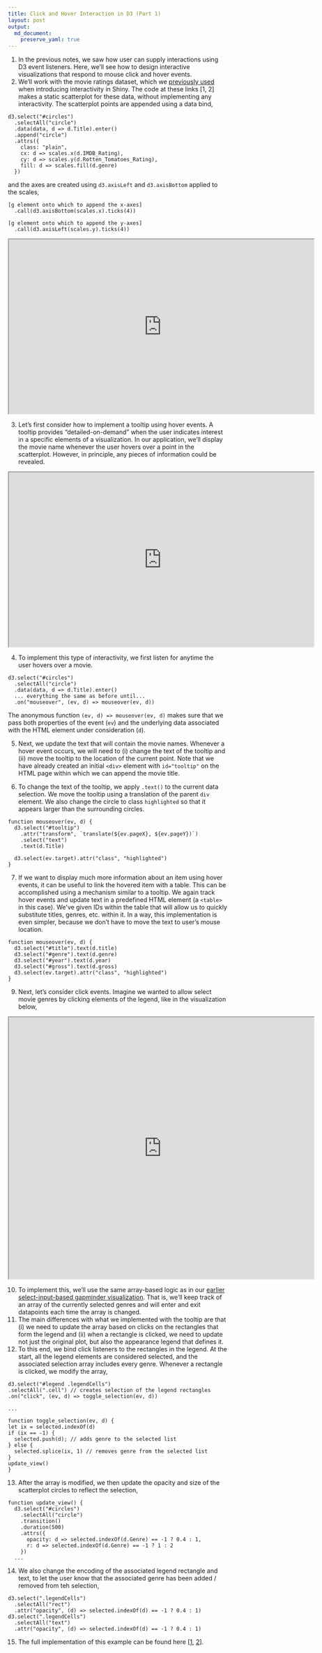```yaml
---
title: Click and Hover Interaction in D3 (Part 1)
layout: post
output:
  md_document:
    preserve_yaml: true
---
```


1. In the previous notes, we saw how user can supply interactions using D3 event
listeners. Here, we’ll see how to design interactive visualizations that respond
to mouse click and hover events.
2. We’ll work with the movie ratings dataset, which we [previously used](https://krisrs1128.github.io/stat679_notes/2022/06/01/week2-3.html) when
introducing interactivity in Shiny. The code at these links [1, 2] makes a
static scatterplot for these data, without implementing any interactivity. The scatterplot points are appended using a data bind,
  ```
d3.select("#circles")
    .selectAll("circle")
    .data(data, d => d.Title).enter()
    .append("circle")
    .attrs({
      class: "plain",
      cx: d => scales.x(d.IMDB_Rating),
      cy: d => scales.y(d.Rotten_Tomatoes_Rating),
      fill: d => scales.fill(d.genre)
    })
  ```
  and the axes are created using `d3.axisLeft` and `d3.axisBottom` applied to the scales,

  ```
  [g element onto which to append the x-axes]
    .call(d3.axisBottom(scales.x).ticks(4))

  [g element onto which to append the y-axes]
    .call(d3.axisLeft(scales.y).ticks(4))
  ```

<iframe src="https://krisrs1128.github.io/stat679_code/examples/week6/week6-2/imdb-static.html" height=400 width=700></iframe>

3.  Let’s first consider how to implement a tooltip using hover events. A
tooltip provides “detailed-on-demand” when the user indicates interest in a
specific elements of a visualization. In our application, we’ll display the
movie name whenever the user hovers over a point in the scatterplot. However, in
principle, any pieces of information could be revealed.

<iframe src="https://krisrs1128.github.io/stat679_code/examples/week6/week6-2/imdb-tooltip.html" height=400 width=700></iframe>

4. To implement this type of interactivity, we first listen for anytime the user
hovers over a movie.
  ```
d3.select("#circles")
    .selectAll("circle")
    .data(data, d => d.Title).enter()
    ... everything the same as before until...
    .on("mouseover", (ev, d) => mouseover(ev, d))
  ```
  The anonymous function `(ev, d) => mouseover(ev, d)` makes sure that we pass
  both properties of the event (`ev`) and the underlying data associated with
  the HTML element under consideration (`d`).

5. Next, we update the text that will contain the movie names. Whenever a hover
event occurs, we will need to (i) change the text of the tooltip and (ii) move
the tooltip to the location of the current point. Note that we have already
created an initial `<div>` element with `id="tooltip"` on the HTML page within
which we can append the movie title.

6. To change the text of the tooltip, we apply `.text()` to the current data
selection. We move the tooltip using a translation of the parent `div` element.
We also change the circle to class `highlighted` so that it appears larger than
the surrounding circles.
  ```
  function mouseover(ev, d) {
    d3.select("#tooltip")
      .attr("transform", `translate(${ev.pageX}, ${ev.pageY})`)
      .select("text")
      .text(d.Title)

    d3.select(ev.target).attr("class", "highlighted")
  }
  ```

7. If we want to display much more information about an item using hover events,
it can be useful to link the hovered item with a table. This can be accomplished
using a mechanism similar to a tooltip. We again track hover events and update
text in a predefined HTML element (a `<table>` in this case). We've given IDs
within the table that will allow us to quickly substitute titles, genres, etc.
within it. In a way, this implementation is even simpler, because we don’t have
to move the text to user’s mouse location.
  ```
  function mouseover(ev, d) {
    d3.select("#title").text(d.title)
    d3.select("#genre").text(d.genre)
    d3.select("#year").text(d.year)
    d3.select("#gross").text(d.gross)
    d3.select(ev.target).attr("class", "highlighted")
  }
  ```

9. Next, let’s consider click events. Imagine we wanted to allow select movie
genres by clicking elements of the legend, like in the visualization below,

<iframe src="https://krisrs1128.github.io/stat679_code/examples/week6/week6-3/imdb-legend-click.html" width=700 height=600></iframe>

10. To implement this, we’ll use the same array-based logic as in our [earlier
select-input-based gapminder visualization](https://krisrs1128.github.io/stat679_notes/2022/06/01/week6-1.html). That is, we’ll keep track of an
array of the currently selected genres and will enter and exit datapoints each
time the array is changed.
11. The main differences with what we implemented with the tooltip are that (i)
we need to update the array based on clicks on the rectangles that form the
legend and (ii) when a rectangle is clicked, we need to update not just the
original plot, but also the appearance legend that defines it.
12. To this end, we bind click listeners to the rectangles in the legend. At the
start, all the legend elements are considered selected, and the associated
selection array includes every genre. Whenever a rectangle is clicked, we modify
the array,

  ```
d3.select("#legend .legendCells")
  .selectAll(".cell") // creates selection of the legend rectangles
  .on("click", (ev, d) => toggle_selection(ev, d))

...

function toggle_selection(ev, d) {
  let ix = selected.indexOf(d)
  if (ix == -1) {
    selected.push(d); // adds genre to the selected list
  } else {
    selected.splice(ix, 1) // removes genre from the selected list
  }
  update_view()
}
  ```

13. After the array is modified, we then update the opacity and size of the
scatterplot circles to reflect the selection,

```
function update_view() {
  d3.select("#circles")
    .selectAll("circle")
    .transition()
    .duration(500)
    .attrs({
      opacity: d => selected.indexOf(d.Genre) == -1 ? 0.4 : 1,
      r: d => selected.indexOf(d.Genre) == -1 ? 1 : 2
    })
  ...

```

14. We also change the encoding of the associated legend rectangle and text, to
let the user know that the associated genre has been added / removed from teh selection,

```
d3.select(".legendCells")
  .selectAll("rect")
  .attr("opacity", (d) => selected.indexOf(d) == -1 ? 0.4 : 1)
d3.select(".legendCells")
  .selectAll("text")
  .attr("opacity", (d) => selected.indexOf(d) == -1 ? 0.4 : 1)
```

15. The full implementation of this example can be found here [[1](https://github.com/krisrs1128/stat679_code/blob/main/examples/week6/week6-3/imdb-legend-click.js),
[2](https://github.com/krisrs1128/stat679_code/blob/main/examples/week6/week6-3/imdb-legend-click.html)].
